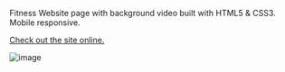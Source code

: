 Fitness Website page with background video built with HTML5 & CSS3. Mobile responsive.

[Check out the site online.](https://dmitryvelichko.github.io/fitness-website-2/)


![image](https://user-images.githubusercontent.com/42185328/128606613-33dade68-b7a6-4091-b57f-ab5f2a201cb2.png)

